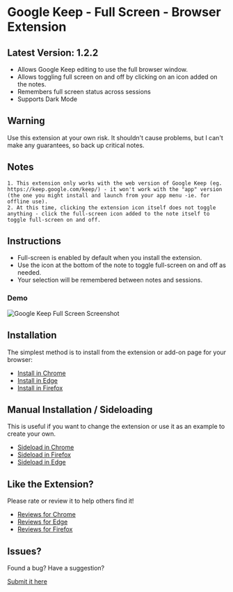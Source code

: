 # Google Keep - Full Screen - Browser Extension

## Latest Version: 1.2.2
 - Allows Google Keep editing to use the full browser window.
 - Allows toggling full screen on and off by clicking on an icon added on the notes.
 - Remembers full screen status across sessions
 - Supports Dark Mode

## Warning
Use this extension at your own risk. It shouldn't cause problems, but I can't make any guarantees, so back up critical notes.

## Notes
    1. This extension only works with the web version of Google Keep (eg. https://keep.google.com/keep/) - it won't work with the "app" version (the one you might install and launch from your app menu -ie. for offline use).
    2. At this time, clicking the extension icon itself does not toggle anything - click the full-screen icon added to the note itself to toggle full-screen on and off.

## Instructions
 - Full-screen is enabled by default when you install the extension.
 - Use the icon at the bottom of the note to toggle full-screen on and off as needed.
 - Your selection will be remembered between notes and sessions.

### Demo
![Google Keep Full Screen Screenshot](https://raw.githubusercontent.com/chrisputnam9/chrome-google-keep-full-screen/master/images/demo_1.2.1.gif)

## Installation
The simplest method is to install from the extension or add-on page for your browser:
 - [Install in Chrome](https://chrome.google.com/webstore/detail/kcfmkpjpemonceecfpgamaahlkfpjhdk)
 - [Install in Edge](https://microsoftedge.microsoft.com/addons/detail/google-keep-full-screen/mfbggeknlmaadiommcbkidgofgkmdakf)
 - [Install in Firefox](https://addons.mozilla.org/en-US/firefox/addon/google-keep-full-screen-edit/)

## Manual Installation / Sideloading
This is useful if you want to change the extension or use it as an example to create your own.

 - [Sideload in Chrome](https://developer.chrome.com/docs/extensions/mv3/getstarted/#unpacked)
 - [Sideload in Firefox](https://developer.mozilla.org/en-US/docs/Mozilla/Add-ons/WebExtensions/Your_first_WebExtension#installing)
 - [Sideload in Edge](https://docs.microsoft.com/en-us/microsoft-edge/extensions-chromium/getting-started/extension-sideloading)

## Like the Extension?
Please rate or review it to help others find it!
 - [Reviews for Chrome](https://chrome.google.com/webstore/detail/kcfmkpjpemonceecfpgamaahlkfpjhdk)
 - [Reviews for Edge](https://microsoftedge.microsoft.com/addons/detail/google-keep-full-screen/mfbggeknlmaadiommcbkidgofgkmdakf)
 - [Reviews for Firefox](https://addons.mozilla.org/en-US/firefox/addon/google-keep-full-screen-edit/)

## Issues?
Found a bug? Have a suggestion?

[Submit it here](https://github.com/chrisputnam9/chrome-google-keep-full-screen/issues)
